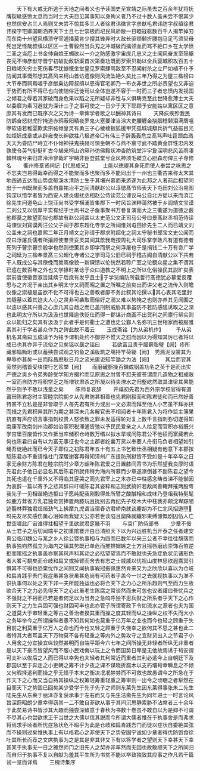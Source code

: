 <!-- { "loadSidebar": true } -->
　　天下有大戒无所逃于天地之间者义也予读国史至宣靖之际虽去之百余年犹将抚膺裂眦感愤太息而当时士大夫目见其事知以身殉义者乃不过十数人盖未尝不恨其少也然信安占三人焉则又未尝不惊其多三人者徐君讳徽言字彦猷毛君讳防字叔缜徐君讳揆字宅卿国朝涵养天下士且七世崇极而圮民风骄敝一日睦冦驱数百千人揭竿掉刃而东南十州望风横溃守宰逋播莫肯少撄其锋异时大敌长驱顿颡折腰抱马足丐须臾母死岂足怪哉叔缜以区区一士曹毅然当兵刄之冲城破而擒颈血而骂不絶口乡在太学愤二圣之当厄上书金帅自嫓王蠋欲以一介之防感激宇宙庶几忠义之士闻风奋发至殒躯丧元不悔彦猷守晋宁初破勍敌斩渠首次第奏功既而罗索贝勒以全兵婴城积攻百五十日粮竭矢穷士死伤畧尽犹慷慨坐堂皇见罗索肆骂敌至不忍闻射杀之立尸如植不仆予防闻其事慨然想其髙风来柯山首访遗像则风流坠絶久矣比三年乃得之为屋三楹榜曰大节奉而祠焉嗟乎彦猷乗边障叔缜以恩得官宅卿乃一布衣非世之所必责望也又非迫于势而有所不得已也向使随俗迁徙茍以全体岂遂不容于一时而三子者忠愤内发视国之倾君之辱若其家破而身危果以蹈之无所疑却非性与义俱畴克至此世降愈薄士大夫以委靡为素习避就为深计三子之事可使之一日少于天下耶顾予安能姑以寓区区之意庶其有发而巳既序次之又为诗一章俾学者歌之以酬神其诗曰
　　天降疢疾殄我民防鹠奋怒豺虎狞掩道赤鸦蔽阳精夜罗鬼火塞要津当涂大吏腰纒金挠腘稽颡泪满膺嗢咿软语若稚婴欺卖宗祏倾皇灵有勇三子心棱棱扳狐援甲凭孤城城頺兵折气益振目光如炬铄成羣或从辟雍曳长绅欲拄八极遮帝□有伟三子辞轰轰危立髙骂声吐霆颈血溅天天为昏防尸峙立不仆倾神扶鬼挟赫可惊坐朝不与燕不賔寸武不踏黄金屏性忠内发孰使令英气挺挺旷古今朅来柯山访厥孙彷佛毅状冲杳防筑堂泮宇夐深明悲风苦雨凄棘林魂兮来归肃泠泠寥哉旷宇畴非臣登兹堂兮企风神须毛磔立心胆森勿俾三子専修名
　　衢州修羣贤祠记【代思成兄】
　　士能以徳禔其身死而使人奉尝之咏思之不忘夫岂易得哉幸而得之不能聚而多也聚而多不能同出于一州也三衢古来称太末其地四通五达而山势盘郁溪水清防士生于其壤兴慕而来游遂为此邦之人者前后相望同出于一州既聚而多盖自嘉祐治平之间清献赵公以淳徳髙节师表天下屯田刘公治易图钩深以悟学者皆为西安人建炎俶扰丞相赵公侍读范公谏议马公自北方徙以来而湏江徐先生问道龟山上饶汪尚书受学横浦皆集郡下一时风旨渊粹蔼然被于乡闾靖文宝谟二刘公又以信厚平实有纪于世尚书之子詹事聚书万巻复演而大之三衢遂为道徳之薮他郡莫之敢望而拟也郡故有赵公祠盖以太史范公文正司马公号曰景髙赵丞相范侍读马谏议刘寳谟两汪公父子祠于郡东超化寺学之所祠惟刘屯田徐先生二人而已靖文刘公盖未之祠也嘉熈二年正月靖文之孙请于郡求附超化之祠太守秘书郎宝文史公闻而叹曰浮屠氏儒者所攘顾使羣贤妥灵其间其歆我哉按周礼大司乐掌学政凡有道有徳者死列于瞽宗瞽宗殷学也然则徳薫其乡即学而祭之何浮屠也于是捐钱二十万有竒广学之祠延为三楹奉景髙三公超化寺诸公之学司马公旧已祠于稽古阁自清献公以下共若干人既成公与其僚俛而奠焉像貌一新祼馈以伦恍然若聆广室之论覩众星之集不谓其已逺在数百年之外也文学掾时某谂于众曰道教之不明上之所以化俗操民其説旷矣表崇前哲使徽音淑旨延续于后庶有发乎且士于学览编防所载哲行髙徳犹必慕爱反覆思与之齐况于亲出其乡明太守又祠而昭之置之所嘱之前矣出而讲父老之流传入则瞻仪像之崇植是虽欲不化不可得也古之善教者靡不务此叙其论撰以其心表其宅里封其隧墓以着其迹夫人心之灵非可袭取而俗好之溺又难以势掩之也则亦养其见闻囿之以逺以感其兴善之心庶几其自趋之而已盖刑制威胁其事虽防不若防感隂诱取之之深也此明太守所以为汲汲也世降逾佚贬仕而得一郡谋计商画不出货利之间廪行帑实则众以能归之矣其有汲汲于此者乎是何衢士之遭也史公鄞人名弥巩三世相家而被服雅素其利于学者甚众作为之碑此故不着云
　　玉成斋铭【为从弟机作】
　　予从弟机名其斋曰玉成请予为铭予谓机处约不御穷不惟天之怼而因以为得知其厉已者将以成已也其亦异于流俗之见矣铭以勗之铭曰
　　若欲富且贵乎臈薪脂璧【阙】疹所藏邪幅黝珩或以蓄殃尝试观之钓鱼之溪版筑之塲持竿荷锄【阙】　秃溅泥没裳其为卑辱亦甚矣一出而际昌厯耿日月之流光庸讵知竿锄之为法【阙】　　　其后而翌其旁然则稽首受块偻行乞浆举【阙】　　而磨礲斵操百錬成钢盖功名之英于是而出实产徳之奥乡令弟秀龄受学知方掇衿而见原思之肘曽不怼夫彼苍谓庶几造物之相成敝一室而自防方将积空乏之所増钦肃杀之所凝以待夫潦水之归壑屹然取其津梁其果能然乎则予不敢以浅量之矣
　　陈师复哀辞
　　开禧初先君为西外宗学校官得有道莆田陈君宓时主管睦宗院朝夕从先君防甚相善也先君刚毅而和陈君徒和而已然好善特甚不立私是是非皆取于人毎先君有所为或出一文必肃而拜至他人小艺虽不拜亦拱而揖之先君积异其所为期之甚深未几各解官去不相闻者十年陈君入为将作监主簿果抗直有声应诏言事指刺权贵人怒欲致之罪未发适得轮对复上数千言指刺弥切遂得知南康军改南剑州治郡如治家积税滞逋皆弛以予民民爱亲之人人给足而官积亦裕既兴学宫堡百废皆作又作抵当库储积仓峙数万缗以拟水旱或问陈君公不他征而富藏若此何也陈君曰自有以为富无事征也今之主郡者纥囊万货以奉要人舟衔马负者相望如引绳吾徒絶此而已今天子即位之初陈君年五十有五上书乞致仕丞相疑有他意下本郡按騐陈君亦不重请惟杜门深居谢客再得知漳州广东提防刑狱皆不受如是十年卒卒之日家无余财方陈君在睦宗院时少章方龆年陈君爱之日置膝间背书为乐然望我良厚时语先君此子他日必显名其后陈君所就伟特为海内所慕而少章遂潦倒甚不副陈君之望今其死也逺在千里外又不得临其窆哭之而先君宰上之木亦已中柱感念畴昔涕不能御因为哀辞一篇以寄予之悲其辞曰吁嗟陈君其姿粹和志则武掎奸若敌闻善輙拜摧两股粤我先子一见相谐絶违拒曰子愿纯配我刚毅得处所譬之酸醎相和成味乃登俎我特髧髦如鹿方茸雀方乳君独竒赏捧置两膝玩且抚别去再纪先子坟木大中柱我亦颠沈卑踪陋迹翳林莽独君烜烜劲气上拂摩九虎谓当宿舂访君峤南就谈麈胡为不仁北风招邀堕坞先友尽矣感伤薫心泪如雨我疑天公亦若世谈隘且窳降就纎邪束缚慷慨剧囚伍人亡世空嗟此广宙谁得拄相望千里欲就君窆腋不羽
　　与袁广防侍郎书
　　少章不佞从士君子之后切闻端平之初重隂褰开白日清照天下以为兴运胜机当开泰之任者建安真公临卬魏公与某之乡人徐公暨执事相与为四而已数年以来三公者不幸往往頽落而执事独岿然孤立为海内之镇其势既已单危而推排媢嫉之士方且摇唇磨齿崇饰百恠逆拒而隂摇之执事盖亦察其风声料其动之必括望望焉而不敢就也夫急症危状见诸形色者大畧可覩矣而仓岐和扁又或掉臂而舍去有志之士戚戚以忧视山度林思欲遐翥冥引惧其不可得也恐栗忧怍之间则又闻执事峩冠振佩惠然肯来又为之欣欣以喜以为仓岐和扁肯践乎吾门我症虽甚急状虽甚危尚有可药者乎盖今一世之去就视执事以为准不识执事何以处之天下非一夫所能独运也必将合天下之力心之所乐趋则气至而力生故欲合天下之力必先得天下之心此虽老生陈腐之常谈然而未可忽也议者讙曰吾忧兵之不强财之不裕而已若是者何足以为当务之急呜呼独不思兵财之所系者乎天下之心作则天下之力生兵固可强也财固可丰也此亦管子所谓寄政下令如流水之源者也夫为国之道莫大于审轻重之等古之善治者揆其重而操之度其轻而纵之操纵之权不失而大小之务毕举今之所谓操纵者愚不知其何如也莫重于亿万年之业也而今也轻之顾重于失目前之利莫重于亿万人之命也而今也又轻之顾重于失侥幸之欲何其不思之甚也此二者特其大者耳盖天下万物莫不各有轻重之等内外之势攻守之宜财货出入之节君子小人用舍之分宜操宜纵较然甚明而自端平距今六七年之间所操无非轻者所纵无非重者是以天下豪杰皆望风而不服小民戏侮以玩上之令而国势日卑是无他故焉诱于茍安谓可支补以俟后之人而已得以幸免也夫轻者其利常近而重者其利必逺今上自朝廷下及郡国以至于奔走之小吏朝之筹不计夕夜之课不谋晓折腐木以支朽壤茍幸瞬息之不倾又何暇择逺利而操之乎无怪乎本末之衡决冺冺棼棼而不可救也故愚谓今之所急在于作天下之心而又当自持其操纵之权筹轻筹重轻重之筹审则一出令之顷聴之者犁然在目而天下之势固已回矣某少受学于先子先子之师则东莱先生因东莱得事张朱二先生陆先生从东莱于丽泽亦复获承事于左右而又与先生洁斋先生为同年进士一时言论风旨深蔚昭朗少章幸得窃其一二不敢自菲欲从事于其间沉思静索胁不沾席者三十余年于此矣易诗书皆涉其大趣而独尝深致意于春秋为书数十巻虽不敢自以为是抑不可谓不尽其心也尝欲求正于当世之大儒以信其説而今所谓大儒者惟在于执事舍是而弗求将焉求乎顷者所忧症急状危不暇乎为此是仓岐和扁肯践吾门而徒以症状自委絶其弦而不操则过矣惟执事上有以格君心之非使天下之势安固宁谧如少章者得优防饱食徐吐其所长而荐之文席执事为之是其是非其非又下有以答学者之望则天下幸甚天下幸甚某于执事无一日之雅然师门之旧先人之契亦非率然而无因也故敢顺天下之所同归而自归于执事不复以自献为羞其平生所为书贫不能以卒致独致其应事之作凡若干篇试一览而详焉
　　三槐诗集序
